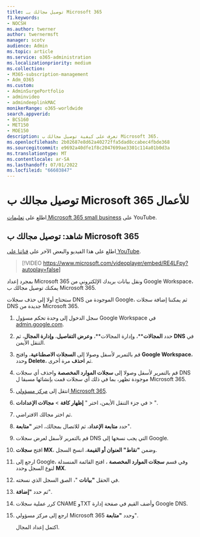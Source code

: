 ```yaml
---
title: توصيل مجالك بـ Microsoft 365
f1.keywords:
- NOCSH
ms.author: twerner
author: twernermsft
manager: scotv
audience: Admin
ms.topic: article
ms.service: o365-administration
ms.localizationpriority: medium
ms.collection:
- M365-subscription-management
- Adm_O365
ms.custom:
- AdminSurgePortfolio
- adminvideo
- admindeeplinkMAC
monikerRange: o365-worldwide
search.appverid:
- BCS160
- MET150
- MOE150
description: تعرف على كيفية توصيل مجالك ب Microsoft 365.
ms.openlocfilehash: 2b02687e8d62a40272ffa5dad8ccabec4fbde368
ms.sourcegitcommit: e9692a40dfe1f8c2047699ae3301c114a01b0d3a
ms.translationtype: MT
ms.contentlocale: ar-SA
ms.lasthandoff: 07/01/2022
ms.locfileid: "66603847"
---
```

# <a name="connect-your-domain-to-microsoft-365-for-business"></a>توصيل مجالك ب Microsoft 365 للأعمال

اطلع على [تعليمات Microsoft 365 small business](https://go.microsoft.com/fwlink/?linkid=2197659) على YouTube.

## <a name="watch-connect-your-domain-to-microsoft-365"></a>شاهد: توصيل مجالك ب Microsoft 365

اطلع على هذا الفيديو والبعض الآخر على [قناتنا على YouTube](https://go.microsoft.com/fwlink/?linkid=2198216).

> [!VIDEO https://www.microsoft.com/videoplayer/embed/RE4LFpy?autoplay=false]

بمجرد إعداد Microsoft 365 ونقل بيانات بريدك الإلكتروني من Google Workspace، يمكنك توصيل مجالك ب Microsoft 365. 

ستحتاج أولا إلى حذف سجلات DNS الموجودة من Google، ثم يمكننا إضافة سجلات DNS جديدة من Microsoft 365.

1. سجل الدخول إلى وحدة تحكم مسؤول Google Workspace في [admin.google.com](https://admin.google.com).
1. حدد **المجالات****، وإدارة المجالات**، **وعرض التفاصيل**، **وإدارة المجال**، ثم **DNS** في التنقل الأيمن.
1. قم بالتمرير لأسفل وصولا إلى **السجلات الاصطناعية**، وافتح **Google Workspace**، وحدد **Delete**، ثم **احذف** مرة أخرى.
1. قم بالتمرير لأسفل وصولا إلى **سجلات الموارد المخصصة** واحذف أي سجلات DNS موجودة تظهر، بما في ذلك أي سجلات قمت بإنشائها مسبقا ل Microsoft 365.
1. انتقل إلى [مركز مسؤولي Microsoft 365](https://admin.microsoft.com).
1. في جزء التنقل الأيمن، اختر " **إظهار كافة** > **مجالات الإعدادات** > ".<a href="https://go.microsoft.com/fwlink/p/?linkid=834818" target="_blank"></a>
1. ثم اختر مجالك الافتراضي.
1. حدد **متابعة الإعداد**، ثم للاتصال بمجالك، اختر  **"متابعة**".
1. قم بالتمرير لأسفل لعرض سجلات DNS التي يجب نسخها إلى Google.
1. افتح **سجلات MX**، وضمن **"نقاط" العنوان أو القيمة**، انسخ السجل.
1. ارجع إلى Google، وفي قسم **سجلات الموارد المخصصة** ، افتح القائمة المنسدلة لنوع السجل وحدد **MX**.
1. في الحقل **"بيانات** "، الصق السجل الذي نسخته.
1. ثم حدد **"إضافة**".
1. كرر عملية سجلات CNAME وTXT وأضف القيم في صفحة إدارة Google DNS.
1. ارجع إلى مركز مسؤولي Microsoft 365 وحدد **"متابعة**".

    اكتمل إعداد المجال.
